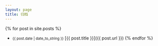 ```yaml
---
layout: page
title: 归档
---
```

{% for post in site.posts %}
 - <small>{{ post.date | date_to_string }}</small> [{{ post.title }}]({{ post.url }})
{% endfor %}